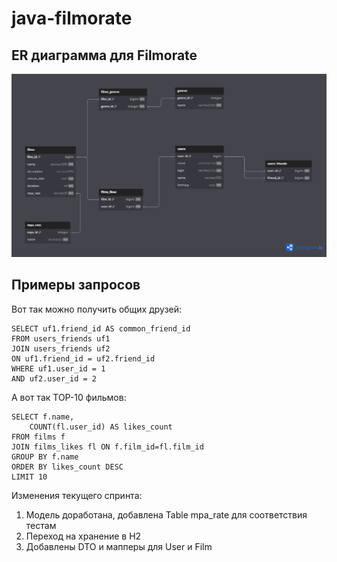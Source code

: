 # java-filmorate

## ER диаграмма для Filmorate

![ER диаграмма для Filmorate](./src/main/resources/Filmogram-ER-diagram.png)


 

## Примеры запросов

Вот так можно получить общих друзей:
```
SELECT uf1.friend_id AS common_friend_id
FROM users_friends uf1
JOIN users_friends uf2
ON uf1.friend_id = uf2.friend_id
WHERE uf1.user_id = 1
AND uf2.user_id = 2
```
А вот так TOP-10 фильмов:
```
SELECT f.name,
    COUNT(fl.user_id) AS likes_count
FROM films f
JOIN films_likes fl ON f.film_id=fl.film_id
GROUP BY f.name
ORDER BY likes_count DESC
LIMIT 10
```


Изменения текущего спринта:
1. Модель доработана, добавлена Table mpa_rate для соответствия тестам
2. Переход на хранение в H2
3. Добавлены DTO и мапперы для User и Film